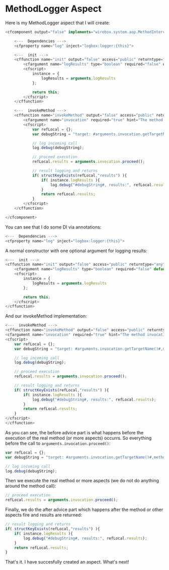 # MethodLogger Aspect

Here is my MethodLogger aspect that I will create:

```javascript
<cfcomponent output="false" implements="wirebox.system.aop.MethodInterceptor" hint="A simple interceptor that logs method calls and their results">

	<---  Dependencies --->
	<cfproperty name="log" inject="logbox:logger:{this}">

	<---  init --->
	<cffunction name="init" output="false" access="public" returntype="any" hint="Constructor">
		<cfargument name="logResults" type="boolean" required="false" default="true" hint="Do we log results or not?"/>
		<cfscript>
			instance = {
				logResults = arguments.logResults
			};

			return this;
		</cfscript>
	</cffunction>

	<---  invokeMethod --->
    <cffunction name="invokeMethod" output="false" access="public" returntype="any" hint="Invoke an AOP method invocation">
    	<cfargument name="invocation" required="true" hint="The method invocation object: wirebox.system.aop.MethodInvocation">
		<cfscript>
			var refLocal = {};
			var debugString = "target: #arguments.invocation.getTargetName()#,method: #arguments.invocation.getMethod()#,arguments:#serializeJSON(arguments.invocation.getArgs())#";

			// log incoming call
			log.debug(debugString);

			// proceed execution
			refLocal.results = arguments.invocation.proceed();

			// result logging and returns
			if( structKeyExists(refLocal,"results") ){
				if( instance.logResults ){
					log.debug("#debugString#, results:", refLocal.results);
				}
				return refLocal.results;
			}
		</cfscript>
    </cffunction>

</cfcomponent>
```

You can see that I do some DI via annotations:

```javascript
<---  Dependencies --->
<cfproperty name="log" inject="logbox:logger:{this}">
```

A normal constructor with one optional argument for logging results:

```javascript
<---  init --->
<cffunction name="init" output="false" access="public" returntype="any" hint="Constructor">
	<cfargument name="logResults" type="boolean" required="false" default="true" hint="Do we log results or not?"/>
	<cfscript>
		instance = {
			logResults = arguments.logResults
		};

		return this;
	</cfscript>
</cffunction>
```

And our invokeMethod implementation:

```javascript
<---  invokeMethod --->
<cffunction name="invokeMethod" output="false" access="public" returntype="any" hint="Invoke an AOP method invocation">
<cfargument name="invocation" required="true" hint="The method invocation object: wirebox.system.aop.MethodInvocation">
<cfscript>
	var refLocal = {};
	var debugString = "target: #arguments.invocation.getTargetName()#,method: #arguments.invocation.getMethod()#,arguments:#serializeJSON(arguments.invocation.getArgs())#";

	// log incoming call
	log.debug(debugString);

	// proceed execution
	refLocal.results = arguments.invocation.proceed();

	// result logging and returns
	if( structKeyExists(refLocal,"results") ){
		if( instance.logResults ){
			log.debug("#debugString#, results:", refLocal.results);
		}
		return refLocal.results;
	}
</cfscript>
</cffunction>
```


As you can see, the before advice part is what happens before the execution of the real method (or more aspects) occurrs. So everything before the call to `arguments.invocation.proceed()`:

```javascript
var refLocal = {};
var debugString = "target: #arguments.invocation.getTargetName()#,method: #arguments.invocation.getMethod()#,arguments:#serializeJSON(arguments.invocation.getArgs())#";

// log incoming call
log.debug(debugString);
```


Then we execute the real method or more aspects (we do not do anything around the method call):

```javascript
// proceed execution
refLocal.results = arguments.invocation.proceed();
```

Finally, we do the after advice part which happens after the method or other aspects fire and results are returned:

```javascript
// result logging and returns
if( structKeyExists(refLocal,"results") ){
	if( instance.logResults ){
		log.debug("#debugString#, results:", refLocal.results);
	}
	return refLocal.results;
}

```

That's it. I have succesfully created an aspect. What's next!
